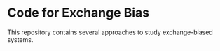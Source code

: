 

# Code for Exchange Bias

This repository contains several approaches to study exchange-biased systems.



